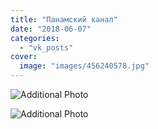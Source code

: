 ```yaml
---
title: "Панамский канал"
date: "2018-06-07"
categories: 
  - "vk_posts"
cover:
  image: "images/456240578.jpg"
---
```


![Additional Photo](https://vodpop.ru/wp-content/uploads/2023/07/456240579.jpg)

![Additional Photo](https://vodpop.ru/wp-content/uploads/2023/07/456240580.jpg)
